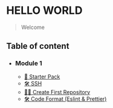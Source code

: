 # HELLO WORLD
> Welcome

## Table of content
- ### Module 1
  - [🎒 Starter Pack](./module01/STARTER_PACK.md)
  - [🛠 SSH](./module01/SSH.md)
  - [👨‍🎨 Create First Repository](./module01/CREATE_FIRST_REPOSITORY.md)
  - [🛠 Code Format (Eslint & Prettier)](./module01/CODE_FORMAT_WITH_ESLINT_&_PRETTIER.md)